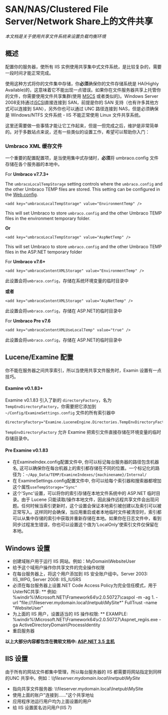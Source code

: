 # SAN/NAS/Clustered File Server/Network Share上的文件共享 #

_本文档是关于使用共享文件系统来设置负载均衡环境_

## 概述 ##

配置你的服务器，使所有 IIS 实例使用共享集中式文件系统，是比较复杂的，需要一段时间才能正常完成。

使用这种方式将你的文件集中存储，你**必须**确保你的文件存储系统是 HA(Highly Available)的，这意味着它不能出现一点错误。如果你在文件服务器共享上托管你的文件，你需要使用文件共享集群(使用 [MSCS](http://en.wikipedia.org/wiki/Microsoft_Cluster_Server) 或者类似的)。Windows Server 2008支持通过[iSCSI](http://en.wikipedia.org/wiki/ISCSI)直接连接到 SAN，前提是你的 SAN 支持（也有许多其他方式可以连接到 SAN），另外你也可以通过 UNC 路径连接到 NAS，但是必须确保是 Windows/NTFS 文件系统 - IIS 不能正常使用 Linux 文件共享系统。

这里还需要做一些事情才能让它工作起来，但是一但完成之后，维护是非常简单的。对于多数站点来说，还有一些类似的设置工作，希望可以帮助你入门：

### Umbraco XML 缓存文件 ###

一个重要的配置配置项，是当使用集中式存储时，**必须**将 umbraco.config 文件存储在各个服务器的本地中。

For **Umbraco v7.7.3+**

The `umbracoLocalTempStorage` setting controls where the `umbraco.config` and the other Umbraco TEMP files are stored. This setting can be configured in the [Web.config](../../../../Reference/Config/webconfig/#umbracolocaltempstorage-umbraco-v773).

	<add key="umbracoLocalTempStorage" value="EnvironmentTemp" />

This will set Umbraco to store `umbraco.config` and the other Umbraco TEMP files in the environment temporary folder.

**Or**

	<add key="umbracoLocalTempStorage" value="AspNetTemp" />

This will set Umbraco to store `umbraco.config` and the other Umbraco TEMP files in the ASP.NET temporary folder

For **Umbraco v7.6+**

	<add key="umbracoContentXMLStorage" value="EnvironmentTemp" />

此设置会将`umbraco.config`，存储在系统环境变量的临时目录中

**或者**

	<add key="umbracoContentXMLStorage" value="AspNetTemp" />

此设置会将`umbraco.config`，存储在 ASP.NET的临时目录中

For **Umbraco Pre v7.6**

	<add key="umbracoContentXMLUseLocalTemp" value="true" /> 

此设置会将`umbraco.config`，存储在 ASP.NET的临时目录中


## Lucene/Examine 配置 ##

你不能在服务器之间共享索引，所以当使用共享文件服务时，Examin 设置有一点技巧。

#### Examine v0.1.83+ ####

Examine v0.1.83 引入了新的 `directoryFactory`，名为`TempEnvDirectoryFactory`，你需要把它添加到`~/Config/ExamineSettings.config` 文件的所有索引器中

    directoryFactory="Examine.LuceneEngine.Directories.TempEnvDirectoryFactory,Examine"

`TempEnvDirectoryFactory` 允许 Examine 把索引文件直接存储在环境变量的临时存储目录中。

#### Pre Examine v0.1.83 ####


* 在ExamineIndex.config配置文件中, 你可以标记每台服务器的路径包含机器名, 这可以确保你在每台机器上的索引都存储在不同的位置。一个标记化的路径为：`~/App_Data/TEMP/ExamineIndexes/{machinename}/Internal/`
* 在 ExamineSettings.config配置文件中, 你可以给每个索引器和搜索器都增加这个属性`useTempStorage="Sync"`
* 这个'Sync'设置，可以将你的索引存储在本地文件系统中的 ASP.NET 临时目录。由于 Lucene 只能读取/操作本地文件，因此操作远程共享文件会出现问题。任何时候当索引更新时，这个设置会保证本地索引被创建以及索引可以被正常写入。这样同时会确保，当应用重启或者本地临时文件被清空时，索引都可以从集中存储的索引中获取并重新存储在本地。如果你在日志文件中，看到同步过程发生错误，你也可以设置这个值为'LocalOnly'使索引文件仅保留在本地。


## Windows 设置 ##

* 创建域账户用于运行 IIS 网站。例如：MyDomain\WebsiteUser
* 给予这个域用户操作你共享文件的完全操作权限
* 在每台服务器上，将这个用户添加到 IIS 安全账户组中。Server 2003: IIS_WPG, Server 2008: IIS_IUSRS
* 必须在每台服务器上设置.NET Code Access Policy为完全信任模式，用于UsterNC共享:
** 例如: %windir%\Microsoft.NET\Framework64\v2.0.50727\caspol -m -ag 1. -url "file://\\fileserver.mydomain.local\Inetpub\MySite\*" FullTrust -name "WebsiteUser"
* 为上面的 IIS 用户，设置适当的 IIS 操作权限:
** EXAMPLE: %windir%\Microsoft.NET\Framework64\v2.0.50727\Aspnet_regiis.exe -ga ActiveDirectoryDomain\ProcessIdentity
* 重启服务器

**以上大部分内容都包含在微软文档中: [ASP.NET 3.5 主机](http://wiki.dev/GetFile.aspx?File=Wiggles-Hosting/ASPNET35_HostingDeploymentGuide.doc)**

## IIS 设置 ##

由于所有的网站文件都集中管理，所以每台服务器的 IIS 都需要将网站指定到同样的UNC 共享中。例如：*\\\\fileserver.mydomain.local\Inetpub\MySite*

* 指向共享文件服务器: \\\\fileserver.mydomain.local\Inetpub\MySite
* 使用上面的账户"连接到……"这个共享地址
* 应用程序池运行用户均为上面设置的用户
* 给 IIS 设置匿名访问用户(IIS 7)